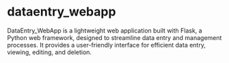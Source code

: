 # dataentry_webapp
DataEntry_WebApp is a lightweight web application built with Flask, a Python web framework, designed to streamline data entry and management processes. It provides a user-friendly interface for efficient data entry, viewing, editing, and deletion. 
